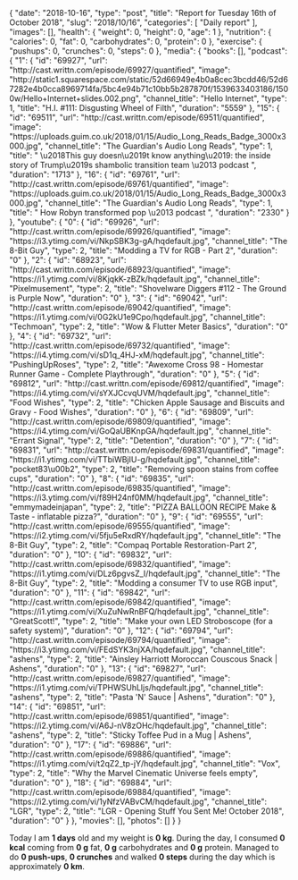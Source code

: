 {
    "date": "2018-10-16",
    "type": "post",
    "title": "Report for Tuesday 16th of October 2018",
    "slug": "2018\/10\/16",
    "categories": [
        "Daily report"
    ],
    "images": [],
    "health": {
        "weight": 0,
        "height": 0,
        "age": 1
    },
    "nutrition": {
        "calories": 0,
        "fat": 0,
        "carbohydrates": 0,
        "protein": 0
    },
    "exercise": {
        "pushups": 0,
        "crunches": 0,
        "steps": 0
    },
    "media": {
        "books": [],
        "podcast": {
            "1": {
                "id": "69927",
                "url": "http:\/\/cast.writtn.com\/episode\/69927\/quantified",
                "image": "http:\/\/static1.squarespace.com\/static\/52d66949e4b0a8cec3bcdd46\/52d67282e4b0cca8969714fa\/5bc4e94b71c10bb5b287870f\/1539633403186\/1500w\/Hello+Internet+slides.002.png",
                "channel_title": "Hello Internet",
                "type": 1,
                "title": "H.I. #111: Disgusting Wheel of Filth",
                "duration": "5559"
            },
            "15": {
                "id": "69511",
                "url": "http:\/\/cast.writtn.com\/episode\/69511\/quantified",
                "image": "https:\/\/uploads.guim.co.uk\/2018\/01\/15\/Audio_Long_Reads_Badge_3000x3000.jpg",
                "channel_title": "The Guardian's Audio Long Reads",
                "type": 1,
                "title": " \u2018This guy doesn\u2019t know anything\u2019: the inside story of Trump\u2019s shambolic transition team \u2013 podcast ",
                "duration": "1713"
            },
            "16": {
                "id": "69761",
                "url": "http:\/\/cast.writtn.com\/episode\/69761\/quantified",
                "image": "https:\/\/uploads.guim.co.uk\/2018\/01\/15\/Audio_Long_Reads_Badge_3000x3000.jpg",
                "channel_title": "The Guardian's Audio Long Reads",
                "type": 1,
                "title": " How Robyn transformed pop \u2013 podcast ",
                "duration": "2330"
            }
        },
        "youtube": {
            "0": {
                "id": "69926",
                "url": "http:\/\/cast.writtn.com\/episode\/69926\/quantified",
                "image": "https:\/\/i3.ytimg.com\/vi\/NkpSBK3g-gA\/hqdefault.jpg",
                "channel_title": "The 8-Bit Guy",
                "type": 2,
                "title": "Modding a TV for RGB - Part 2",
                "duration": "0"
            },
            "2": {
                "id": "68923",
                "url": "http:\/\/cast.writtn.com\/episode\/68923\/quantified",
                "image": "https:\/\/i1.ytimg.com\/vi\/8KjqkK-zBZk\/hqdefault.jpg",
                "channel_title": "Pixelmusement",
                "type": 2,
                "title": "Shovelware Diggers #112 - The Ground is Purple Now",
                "duration": "0"
            },
            "3": {
                "id": "69042",
                "url": "http:\/\/cast.writtn.com\/episode\/69042\/quantified",
                "image": "https:\/\/i1.ytimg.com\/vi\/0G2kU1e9Cpo\/hqdefault.jpg",
                "channel_title": "Techmoan",
                "type": 2,
                "title": "Wow & Flutter Meter Basics",
                "duration": "0"
            },
            "4": {
                "id": "69732",
                "url": "http:\/\/cast.writtn.com\/episode\/69732\/quantified",
                "image": "https:\/\/i4.ytimg.com\/vi\/sD1q_4HJ-xM\/hqdefault.jpg",
                "channel_title": "PushingUpRoses",
                "type": 2,
                "title": "Awexome Cross 98 - Homestar Runner Game - Complete Playthrough",
                "duration": "0"
            },
            "5": {
                "id": "69812",
                "url": "http:\/\/cast.writtn.com\/episode\/69812\/quantified",
                "image": "https:\/\/i4.ytimg.com\/vi\/sYXJCcvqUVM\/hqdefault.jpg",
                "channel_title": "Food Wishes",
                "type": 2,
                "title": "Chicken Apple Sausage and Biscuits and Gravy - Food Wishes",
                "duration": "0"
            },
            "6": {
                "id": "69809",
                "url": "http:\/\/cast.writtn.com\/episode\/69809\/quantified",
                "image": "https:\/\/i4.ytimg.com\/vi\/GoQaUBKnpGA\/hqdefault.jpg",
                "channel_title": "Errant Signal",
                "type": 2,
                "title": "Detention",
                "duration": "0"
            },
            "7": {
                "id": "69831",
                "url": "http:\/\/cast.writtn.com\/episode\/69831\/quantified",
                "image": "https:\/\/i1.ytimg.com\/vi\/TTbiWBjIU-g\/hqdefault.jpg",
                "channel_title": "pocket83\u00b2",
                "type": 2,
                "title": "Removing spoon stains from coffee cups",
                "duration": "0"
            },
            "8": {
                "id": "69835",
                "url": "http:\/\/cast.writtn.com\/episode\/69835\/quantified",
                "image": "https:\/\/i3.ytimg.com\/vi\/f89H24nf0MM\/hqdefault.jpg",
                "channel_title": "emmymadeinjapan",
                "type": 2,
                "title": "PIZZA BALLOON RECIPE Make & Taste - inflatable pizza?",
                "duration": "0"
            },
            "9": {
                "id": "69555",
                "url": "http:\/\/cast.writtn.com\/episode\/69555\/quantified",
                "image": "https:\/\/i2.ytimg.com\/vi\/5fju5eRxdRY\/hqdefault.jpg",
                "channel_title": "The 8-Bit Guy",
                "type": 2,
                "title": "Compaq Portable Restoration-Part 2",
                "duration": "0"
            },
            "10": {
                "id": "69832",
                "url": "http:\/\/cast.writtn.com\/episode\/69832\/quantified",
                "image": "https:\/\/i1.ytimg.com\/vi\/DLz6pgvsZ_I\/hqdefault.jpg",
                "channel_title": "The 8-Bit Guy",
                "type": 2,
                "title": "Modding a consumer TV to use RGB input",
                "duration": "0"
            },
            "11": {
                "id": "69842",
                "url": "http:\/\/cast.writtn.com\/episode\/69842\/quantified",
                "image": "https:\/\/i1.ytimg.com\/vi\/XuZuNwRnBFQ\/hqdefault.jpg",
                "channel_title": "GreatScott!",
                "type": 2,
                "title": "Make your own LED Stroboscope (for a safety system)",
                "duration": "0"
            },
            "12": {
                "id": "69794",
                "url": "http:\/\/cast.writtn.com\/episode\/69794\/quantified",
                "image": "https:\/\/i3.ytimg.com\/vi\/FEdSYK3njXA\/hqdefault.jpg",
                "channel_title": "ashens",
                "type": 2,
                "title": "Ainsley Harriott Moroccan Couscous Snack | Ashens",
                "duration": "0"
            },
            "13": {
                "id": "69827",
                "url": "http:\/\/cast.writtn.com\/episode\/69827\/quantified",
                "image": "https:\/\/i1.ytimg.com\/vi\/TPHWSUhLljs\/hqdefault.jpg",
                "channel_title": "ashens",
                "type": 2,
                "title": "Pasta 'N' Sauce | Ashens",
                "duration": "0"
            },
            "14": {
                "id": "69851",
                "url": "http:\/\/cast.writtn.com\/episode\/69851\/quantified",
                "image": "https:\/\/i2.ytimg.com\/vi\/A6J-nV8zOHc\/hqdefault.jpg",
                "channel_title": "ashens",
                "type": 2,
                "title": "Sticky Toffee Pud in a Mug | Ashens",
                "duration": "0"
            },
            "17": {
                "id": "69886",
                "url": "http:\/\/cast.writtn.com\/episode\/69886\/quantified",
                "image": "https:\/\/i1.ytimg.com\/vi\/t2qZ2_tp-jY\/hqdefault.jpg",
                "channel_title": "Vox",
                "type": 2,
                "title": "Why the Marvel Cinematic Universe feels empty",
                "duration": "0"
            },
            "18": {
                "id": "69884",
                "url": "http:\/\/cast.writtn.com\/episode\/69884\/quantified",
                "image": "https:\/\/i2.ytimg.com\/vi\/1yNfzVABvCM\/hqdefault.jpg",
                "channel_title": "LGR",
                "type": 2,
                "title": "LGR - Opening Stuff You Sent Me! October 2018",
                "duration": "0"
            }
        },
        "movies": [],
        "photos": []
    }
}

Today I am <strong>1 days</strong> old and my weight is <strong>0 kg</strong>. During the day, I consumed <strong>0 kcal</strong> coming from <strong>0 g</strong> fat, <strong>0 g</strong> carbohydrates and <strong>0 g</strong> protein. Managed to do <strong>0 push-ups</strong>, <strong>0 crunches</strong> and walked <strong>0 steps</strong> during the day which is approximately <strong>0 km</strong>.